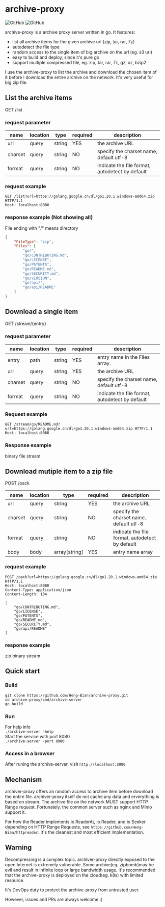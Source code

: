 # archive-proxy

![GitHub](https://img.shields.io/github/license/Heng-Bian/archive-proxy)
![GitHub](https://img.shields.io/badge/build-pass-green)

archive-proxy is a archive proxy server written in go. It features:
 - list all archive items for the given archive url (zip, tar, rar, 7z)
 - autodetect the file type
 - random access to the single item of big archive on the url (eg. s3 url)
 - easy to build and deploy, since it's pure go
 - support multiple compressed file, eg. zip, tar, rar, 7z, gz, xz, bzip2

I use the archive-proxy to list the archive and download the chosen item of it
before I download the entire archive on the network. It's very useful for big zip
file.

## List the archive items

GET /list

### request parameter

|name|location|type|required|description|
|---|---|---|---|---|
|url|query|string| YES |the archive URL|
|charset|query|string| NO |specify the charset name, default utf-8|
|format|query|string| NO |indicate the file format, autodetect by default|

### request example
```
GET /list?url=https://golang.google.cn/dl/go1.20.1.windows-amd64.zip HTTP/1.1
Host: localhost:8080
```

### response example (Not showing all)
File ending with "/" means directory

```json
{
    "FileType": "zip",
    "Files": [
        "go/",
        "go/CONTRIBUTING.md",
        "go/LICENSE",
        "go/PATENTS",
        "go/README.md",
        "go/SECURITY.md",
        "go/VERSION",
        "go/api/",
        "go/api/README"
    ]
}
```

## Download a single item

GET /stream/{entry}

### request parameter

|name|location|type|required|description|
|---|---|---|---|---|
|entry|path|string| YES |entry name in the Files array. |
|url|query|string| YES |the archive URL|
|charset|query|string| NO |specify the charset name, default utf-8|
|format|query|string| NO |indicate the file format, autodetect by default|

### Request example
```
GET /stream/go/README.md?url=https://golang.google.cn/dl/go1.20.1.windows-amd64.zip HTTP/1.1
Host: localhost:8080
```

### Response example
binary file stream

## Download mutiple item to a zip file

POST /pack

|name|location|type|required|description|
|---|---|---|---|---|
|url|query|string| YES |the archive URL|
|charset|query|string| NO |specify the charset name, default utf-8|
|format|query|string| NO |indicate the file format, autodetect by default|
|body|body|array[string]| YES |entry name array|

### request example
```
POST /pack?url=https://golang.google.cn/dl/go1.20.1.windows-amd64.zip HTTP/1.1
Host: localhost:8080
Content-Type: application/json
Content-Length: 134

[
    "go/CONTRIBUTING.md",
    "go/LICENSE",
    "go/PATENTS",
    "go/README.md",
    "go/SECURITY.md",
    "go/api/README"
]
```
### response example

zip binary stream

## Quick start

### Build
```
git clone https://github.com/Heng-Bian/archive-proxy.git
cd archive-proxy/cmd/archive-server
go build
```
###  Run
For help info  
`./archive-server -help`  
Start the service with port 8080  
`./archive-server -port 8080`

### Access in a browser
After runing the archive-server,
visit `http://localhost:8080`

## Mechanism
archiver-proxy offers an random access to archive item before download the entire
file. archiver-proxy itself do not cache any data and erverything is based on stream. The archive file on the network MUST support HTTP Range request. Fortunately, the common server such as nginx and Minio support it.

For how the Reader implements io.ReaderAt, io.Reader, and io.Seeker depending on HTTP Range Requests, see `https://github.com/Heng-Bian/httpreader`. It's the cleanest and most efficient implementation.

## Warning
Decompressing is a complex topic. archiver-proxy directly exposed to the open Internet is extremely vulnerable. Some archive(eg. zipbomb)may be evil and result in infinite loop or large bandwidth usage. It's recommended that the archive-proxy is deployed on the cloud(eg. k8s) with limited resource.

It's DevOps duty to protect the archive-proxy from untrusted user.

However, issues and PRs are always welcome :)
